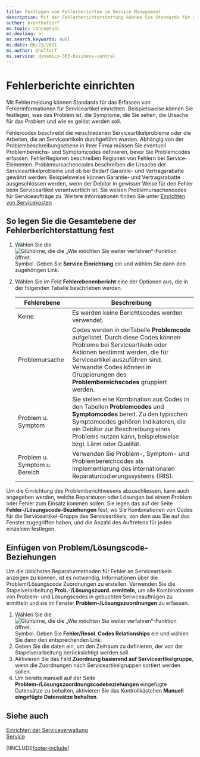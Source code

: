```yaml
---
title: Festlegen von Fehlerberichten im Service Management
description: Mit der Fehlerberichterstattung können Sie Standards für die Aufzeichnung von Fehlerinformationen für Serviceartikel mit Fehlercodes und mehr einrichten.
author: brentholtorf
ms.topic: conceptual
ms.devlang: al
ms.search.keywords: null
ms.date: 06/23/2021
ms.author: bholtorf
ms.service: dynamics-365-business-central
---
```


# Fehlerberichte einrichten
Mit Fehlermeldung können Standards für das Erfassen von Fehlerinformationen für Serviceartikel einrichten. Beispielsweise können Sie festlegen, was das Problem ist, die Symptome, die Sie sehen, die Ursache für das Problem und wie es gelöst werden soll.  

Fehlercodes beschreibt die verschiedenen Serviceartikelprobleme oder die Arbeiten, die an Serviceartikeln durchgeführt wurden. Abhängig von der Problembeschreibungsebene in Ihrer Firma müssen Sie eventuell Problembereichs- und Symptomcodes definieren, bevor Sie Problemcodes erfassen. FehlerRegionen beschreiben Regionen von Fehlern bei Service-Elementen. Problemursachencodes beschreiben die Ursache der Serviceartikelprobleme und ob bei Bedarf Garantie- und Vertragsrabatte gewährt werden. Beispielsweise können Garantie- und Vertragsrabatte ausgeschlossen werden, wenn der Debitor in gewisser Weise für den Fehler beim Serviceartikel verantwortlich ist. Sie weisen Problemursachencodes für Serviceaufträge zu. Weitere Informationen finden Sie unter [Einrichten von Servicekosten](service-how-to-work-on-service-tasks.md)  

## So legen Sie die Gesamtebene der Fehlerberichterstattung fest
1. Wählen Sie die ![Glühbirne, die die „Wie möchten Sie weiter verfahren“-Funktion öffnet.](media/ui-search/search_small.png "Tell Me-Funktion") Symbol. Geben Sie **Service Einrichtung** ein und wählen Sie dann den zugehörigen Link.
2. Wählen Sie im Feld **Fehlerebenenbericht** eine der Optionen aus, die in der folgenden Tabelle beschrieben werden.  

    |**Fehlerebene**|**Beschreibung**|  
    |------------|-------------|  
    |Keine | Es werden keine Berichtscodes werden verwendet.|  
    |Problemursache | Codes werden in derTabelle **Problemcode** aufgelistet. Durch diese Codes können Probleme bei Serviceartikeln oder Aktionen bestimmt werden, die für Serviceartikel auszuführen sind. Verwandte Codes können in Gruppierungen des **Problembereichscodes** gruppiert werden.|  
    |Problem u. Symptom | Sie stellen eine Kombination aus Codes in den Tabellen **Problemcodes** und **Symptomcodes** bereit. Zu den typischen Symptomcodes gehören Indikatoren, die ein Debitor zur Beschreibung eines Problems nutzen kann, beispielsweise bzgl. Lärm oder Qualität.|  
    |Problem u. Symptom u. Bereich | Verwenden Sie Problem-, Symptom- und Problembereichcodes als Implementierung des internationalen Reparaturcodierungssystems (IRIS).|  

Um die Einrichtung des Problemberichtwesens abzuschliessen, kann auch angegeben werden, welche Reparaturen oder Lösungen bei einem Problem oder Fehler zum Einsatz kommen sollen. Sie legen das auf der Seite **Fehler-/Lösungscode-Beziehungen** fest, wo Sie Kombinationen von Codes für die Serviceartikel-Gruppe des Serviceartikels, von dem aus Sie auf das Fenster zugegriffen haben, und die Anzahl des Auftretens für jeden einzelnen festlegen.

## Einfügen von Problem/Lösungscode-Beziehungen
<!--this needs to go in a working with topic-->
Um die üblichsten Reparaturmethoden für Fehler an Serviceartikeln anzeigen zu können, ist es notwendig, Informationen über die Problem/Lösungscode Zuordnungen zu erstellen. Verwenden Sie die Stapelverarbeitung **Prob.-/Lösungszuord. ermitteln**, um alle Kombinationen von Problem- und Lösungscodes in gebuchten Serviceaufträgen zu ermitteln und sie im Fenster **Problem-/Lösungszuordnungen** zu erfassen.

1. Wählen Sie die ![Glühbirne, die die „Wie möchten Sie weiter verfahren“-Funktion öffnet.](media/ui-search/search_small.png "Tell Me-Funktion") Symbol. Geben Sie **Fehler/Resol. Codes Relationships** ein und wählen Sie dann den entsprechenden Link.  
2. Geben Sie die daten ein, um den Zeitraum zu definieren, der von der Stapelverarbeitung berücksichtigt werden soll.  
3. Aktivieren Sie das Feld **Zuordnung basierend auf Serviceartikelgruppe**, wenn die Zuordnungen nach Serviceartikelgruppen sortiert werden sollen.  
4. Um bereits manuell auf der Seite **Problem-/Lösungszuordnungscodebeziehungen** eingefügte Datensätze zu behalten, aktivieren Sie das Kontrollkästchen **Manuell eingefügte Datensätze behalten**.  

## Siehe auch
[Einrichten der Serviceverwaltung](service-setup-service.md)  
[Service](service-service.md)  


[!INCLUDE[footer-include](includes/footer-banner.md)]